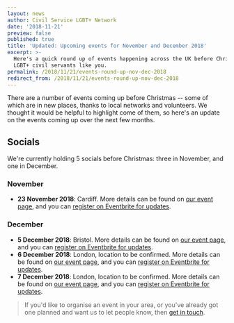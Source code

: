 ```yaml
---
layout: news
author: Civil Service LGBT+ Network
date: '2018-11-21'
preview: false
published: true
title: 'Updated: Upcoming events for November and December 2018'
excerpt: >-
  Here's a quick round up of events happening across the UK before Christmas for
  LGBT+ civil servants like you.
permalink: /2018/11/21/events-round-up-nov-dec-2018
redirect_from: /2018/11/21/events-round-up-nov-dec-2018
---
```

There are a number of events coming up before Christmas -- some of which are in new places, thanks to local networks and volunteers. We thought it would be helpful to highlight come of them, so here's an update on the events coming up over the next few months.

## Socials

We're currently holding 5 socials before Christmas: three in November, and one in December.

### November 

- **23 November 2018**: Cardiff. More details can be found on [our event page](https://www.civilservice.lgbt/event/2018-11-23-cardiff-social/), and you can [register on Eventbrite for updates](https://www.eventbrite.com/e/cslgbt-social-cardiff-tickets-52257568795).

### December

- **5 December 2018**: Bristol. More details can be found on [our event page](https://www.civilservice.lgbt/event/2018-12-05-bristol-social/), and you can [register on Eventbrite for updates](https://www.eventbrite.co.uk/e/civil-service-lgbt-social-bristol-tickets-52899861911).
- **6 December 2018**: London, location to be confirmed. More details can be found on [our event page](https://www.civilservice.lgbt/event/2018/12/06/london-social/), and you can [register on Eventbrite for updates](https://www.eventbrite.co.uk/e/civil-service-lgbt-social-london-tickets-39611894242?ref=website).
- **7 December 2018**: London, location to be confirmed. More details can be found on [our event page](https://www.civilservice.lgbt/event/2018-12-07-liverpool-social/), and you can [register on Eventbrite for updates](https://www.eventbrite.co.uk/e/civil-service-lgbt-social-liverpool-tickets-52899654290).

> If you'd like to organise an event in your area, or you've already got one planned and want us to let people know, then [get in touch](/about/contact-us/).

